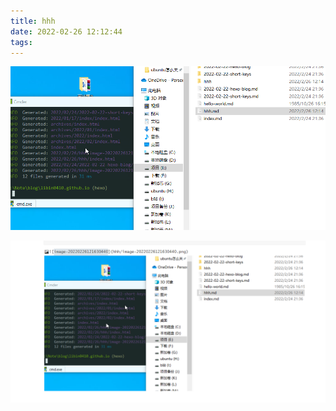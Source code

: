 ```yaml
---
title: hhh
date: 2022-02-26 12:12:44
tags:
---
```


![image-20220226121630440](hhh/image-20220226121630440.png)

![image-20220226125118085](hhh/image-20220226125118085.png)
